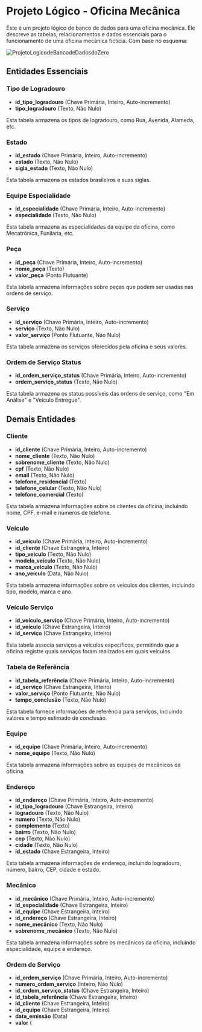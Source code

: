 # Projeto Lógico - Oficina Mecânica

Este é um projeto lógico de banco de dados para uma oficina mecânica. Ele descreve as tabelas, relacionamentos e dados essenciais para o funcionamento de uma oficina mecânica fictícia.  Com base no esquema:  

![ProjetoLogicodeBancodeDadosdoZero]()

## Entidades Essenciais

### Tipo de Logradouro
- **id_tipo_logradouro** (Chave Primária, Inteiro, Auto-incremento)
- **tipo_logradouro** (Texto, Não Nulo)

Esta tabela armazena os tipos de logradouro, como Rua, Avenida, Alameda, etc.

### Estado
- **id_estado** (Chave Primária, Inteiro, Auto-incremento)
- **estado** (Texto, Não Nulo)
- **sigla_estado** (Texto, Não Nulo)

Esta tabela armazena os estados brasileiros e suas siglas.

### Equipe Especialidade
- **id_especialidade** (Chave Primária, Inteiro, Auto-incremento)
- **especialidade** (Texto, Não Nulo)

Esta tabela armazena as especialidades da equipe da oficina, como Mecatrônica, Funilaria, etc.

### Peça
- **id_peça** (Chave Primária, Inteiro, Auto-incremento)
- **nome_peça** (Texto)
- **valor_peça** (Ponto Flutuante)

Esta tabela armazena informações sobre peças que podem ser usadas nas ordens de serviço.

### Serviço
- **id_serviço** (Chave Primária, Inteiro, Auto-incremento)
- **serviço** (Texto, Não Nulo)
- **valor_serviço** (Ponto Flutuante, Não Nulo)

Esta tabela armazena os serviços oferecidos pela oficina e seus valores.

### Ordem de Serviço Status
- **id_ordem_serviço_status** (Chave Primária, Inteiro, Auto-incremento)
- **ordem_serviço_status** (Texto, Não Nulo)

Esta tabela armazena os status possíveis das ordens de serviço, como "Em Análise" e "Veículo Entregue".

## Demais Entidades

### Cliente
- **id_cliente** (Chave Primária, Inteiro, Auto-incremento)
- **nome_cliente** (Texto, Não Nulo)
- **sobrenome_cliente** (Texto, Não Nulo)
- **cpf** (Texto, Não Nulo)
- **email** (Texto, Não Nulo)
- **telefone_residencial** (Texto)
- **telefone_celular** (Texto, Não Nulo)
- **telefone_comercial** (Texto)

Esta tabela armazena informações sobre os clientes da oficina, incluindo nome, CPF, e-mail e números de telefone.

### Veículo
- **id_veículo** (Chave Primária, Inteiro, Auto-incremento)
- **id_cliente** (Chave Estrangeira, Inteiro)
- **tipo_veículo** (Texto, Não Nulo)
- **modelo_veículo** (Texto, Não Nulo)
- **marca_veículo** (Texto, Não Nulo)
- **ano_veículo** (Data, Não Nulo)

Esta tabela armazena informações sobre os veículos dos clientes, incluindo tipo, modelo, marca e ano.

### Veículo Serviço
- **id_veículo_serviço** (Chave Primária, Inteiro, Auto-incremento)
- **id_veículo** (Chave Estrangeira, Inteiro)
- **id_serviço** (Chave Estrangeira, Inteiro)

Esta tabela associa serviços a veículos específicos, permitindo que a oficina registre quais serviços foram realizados em quais veículos.

### Tabela de Referência
- **id_tabela_referência** (Chave Primária, Inteiro, Auto-incremento)
- **id_serviço** (Chave Estrangeira, Inteiro)
- **valor_serviço** (Ponto Flutuante, Não Nulo)
- **tempo_conclusão** (Texto, Não Nulo)

Esta tabela fornece informações de referência para serviços, incluindo valores e tempo estimado de conclusão.

### Equipe
- **id_equipe** (Chave Primária, Inteiro, Auto-incremento)
- **nome_equipe** (Texto, Não Nulo)

Esta tabela armazena informações sobre as equipes de mecânicos da oficina.

### Endereço
- **id_endereço** (Chave Primária, Inteiro, Auto-incremento)
- **id_tipo_logradouro** (Chave Estrangeira, Inteiro)
- **logradouro** (Texto, Não Nulo)
- **numero** (Texto, Não Nulo)
- **complemento** (Texto)
- **bairro** (Texto, Não Nulo)
- **cep** (Texto, Não Nulo)
- **cidade** (Texto, Não Nulo)
- **id_estado** (Chave Estrangeira, Inteiro)

Esta tabela armazena informações de endereço, incluindo logradouro, número, bairro, CEP, cidade e estado.

### Mecânico
- **id_mecânico** (Chave Primária, Inteiro, Auto-incremento)
- **id_especialidade** (Chave Estrangeira, Inteiro)
- **id_equipe** (Chave Estrangeira, Inteiro)
- **id_endereço** (Chave Estrangeira, Inteiro)
- **nome_mecânico** (Texto, Não Nulo)
- **sobrenome_mecânico** (Texto, Não Nulo)

Esta tabela armazena informações sobre os mecânicos da oficina, incluindo especialidade, equipe e endereço.

### Ordem de Serviço
- **id_ordem_serviço** (Chave Primária, Inteiro, Auto-incremento)
- **numero_ordem_serviço** (Inteiro, Não Nulo)
- **id_ordem_serviço_status** (Chave Estrangeira, Inteiro)
- **id_tabela_referência** (Chave Estrangeira, Inteiro)
- **id_cliente** (Chave Estrangeira, Inteiro)
- **id_equipe** (Chave Estrangeira, Inteiro)
- **data_emissão** (Data)
- **valor** (
